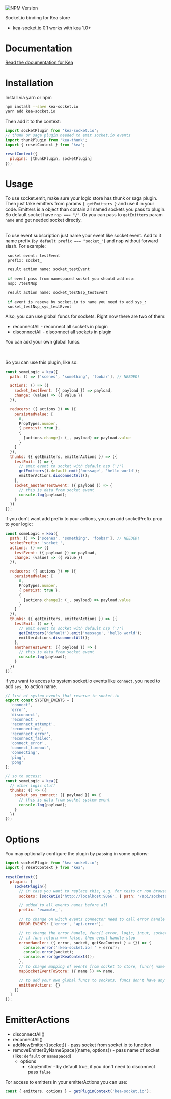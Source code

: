 ![NPM Version](https://img.shields.io/npm/v/kea-socket.io.svg)

Socket.io binding for Kea store

- kea-socket.io 0.1 works with kea 1.0+

# Documentation

[Read the documentation for Kea](https://kea.js.org/)

# Installation

Install via yarn or npm

```sh
npm install --save kea-socket.io
yarn add kea-socket.io
```

Then add it to the context:

```js
import socketPlugin from 'kea-socket.io';
// thunk or saga plugin needed to emit socket.io events
import thunkPlugin from 'kea-thunk';
import { resetContext } from 'kea';

resetContext({
  plugins: [thunkPlugin, socketPlugin]
});
```

# Usage

To use socket.emit, make sure your logic store has thunk or saga plugin. Then just take emitters from params `{ getEmitters }` and use it in your code.
Emitters is a object than contain all named sockets you pass to plugin. So default socket have `nsp === "/"`. Or you can pass to `getEmitters` param `name` and get needed socket directly.
<br/>
<br/>

To use event subscription just name your event like socket event. Add to it name prefix (`by default prefix === "socket_"`) and nsp without forward slash.
For example:

```sh
 socket event: testEvent
 prefix: socket_

 result action name: socket_testEvent

 if event pass from namespaced socket you should add nsp:
 nsp: /testNsp

 result action name: socket_testNsp_testEvent

 if event is reseve by socket.io to name you need to add sys_:
 socket_testNsp_sys_testEvent
```

Also, you can use global funcs for sockets. Right now there are two of them:

- reconnectAll - reconnect all sockets in plugin
- disconnectAll - disconnect all sockets in plugin

You can add your own global funcs.

<br/>
<br/>
So you can use this plugin, like so:

```js
const someLogic = kea({
  path: () => ['scenes', 'something', 'foobar'], // NEEDED!

  actions: () => ({
    socket_testEvent: ({ payload }) => payload,
    change: (value) => ({ value })
  }),

  reducers: ({ actions }) => ({
    persistedValue: [
      0,
      PropTypes.number,
      { persist: true },
      {
        [actions.change]: (_, payload) => payload.value
      }
    ]
  }),
  thunks: ({ getEmitters, emitterActions }) => ({
    testEmit: () => {
      // emit event to socket with default nsp ('/')
      getEmitters().default.emit('message', 'hello world');
      emitterActions.disconnectAll();
    },
    socket_anotherTestEvent: ({ payload }) => {
      // this is data from socket event
      console.log(payload);
    }
  })
});
```

if you don't want add prefix to your actions, you can add socketPrefix prop to your logic:

```js
const someLogic = kea({
  path: () => ['scenes', 'something', 'foobar'], // NEEDED!
  socketPrefix: 'socket_',
  actions: () => ({
    testEvent: ({ payload }) => payload,
    change: (value) => ({ value })
  }),

  reducers: ({ actions }) => ({
    persistedValue: [
      0,
      PropTypes.number,
      { persist: true },
      {
        [actions.change]: (_, payload) => payload.value
      }
    ]
  }),
  thunks: ({ getEmitters, emitterActions }) => ({
    testEmit: () => {
      // emit event to socket with default nsp ('/')
      getEmitters('default').emit('message', 'hello world');
      emitterActions.disconnectAll();
    },
    anotherTestEvent: ({ payload }) => {
      // this is data from socket event
      console.log(payload);
    }
  })
});
```

if you want to access to system socket.io events like `connect`, you need to add `sys_` to action name.

```js
// list of system events that reserve in socket.io
export const SYSTEM_EVENTS = [
  'connect',
  'error',
  'disconnect',
  'reconnect',
  'reconnect_attempt',
  'reconnecting',
  'reconnect_error',
  'reconnect_failed',
  'connect_error',
  'connect_timeout',
  'connecting',
  'ping',
  'pong'
];

// so to access:
const someLogic = kea({
  // other logic stuff
  thunks: () => ({
    socket_sys_connect: ({ payload }) => {
      // this is data from socket system event
      console.log(payload);
    }
  })
});
```

# Options

You may optionally configure the plugin by passing in some options:

```js
import socketPlugin from 'kea-socket.io';
import { resetContext } from 'kea';

resetContext({
  plugins: [
    socketPlugin({
      // in case you want to replace this, e.g. for tests or non browser environments
      sockets: [socketIo('http://localhost:9066', { path: '/api/sockets' })],

      // added to all events names before all
      prefix: 'example_',

      // to change on witch events connector need to call error handle
      ERROR_EVENTS: ['error', 'api-error'],

      // to change the error handle, func({ error, logic, input, socket })
      // if func return === false, then event handle stop
      errorHandler: ({ error, socket, getKeaContext } = {}) => {
        console.error('[kea-socket.io] ' + error);
        console.error(socket);
        console.error(getKeaContext());
      },
      // to change mapping of events from socket to store, func({ name })
      mapSocketEventToStore: ({ name }) => name,

      // to add your own global funcs to sockets, funcs don't have any params
      emitterActions: {}
    })
  ]
});
```

# EmitterActions

- disconnectAll()
- reconnectAll()
- addNewEmitter({socket}) - pass socket from socket.io to function
- removeEmitterByNameSpace({name, options}) - pass name of socket (like: `default` or `namespaced`)
  - options
    - stopEmitter - by default true, if you don't need to disconnect pass `false`

For access to emitters in your emitterActions you can use:

```js
const { emitters, options } = getPluginContext('kea-socket.io');
```
